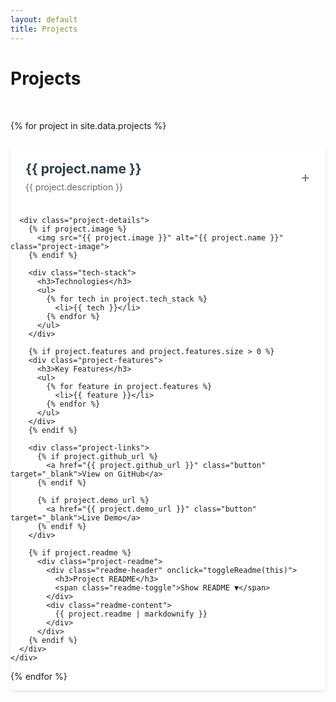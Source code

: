 ```yaml
---
layout: default
title: Projects
---
```


# Projects

<div class="projects-container">
  {% for project in site.data.projects %}
    <div class="project-card">
      <div class="project-header" onclick="toggleProject(this)">
        <h2>{{ project.name }}</h2>
        <p class="project-description">{{ project.description }}</p>
        <div class="expand-icon">+</div>
      </div>
      
      <div class="project-details">
        {% if project.image %}
          <img src="{{ project.image }}" alt="{{ project.name }}" class="project-image">
        {% endif %}
        
        <div class="tech-stack">
          <h3>Technologies</h3>
          <ul>
            {% for tech in project.tech_stack %}
              <li>{{ tech }}</li>
            {% endfor %}
          </ul>
        </div>
        
        {% if project.features and project.features.size > 0 %}
        <div class="project-features">
          <h3>Key Features</h3>
          <ul>
            {% for feature in project.features %}
              <li>{{ feature }}</li>
            {% endfor %}
          </ul>
        </div>
        {% endif %}
        
        <div class="project-links">
          {% if project.github_url %}
            <a href="{{ project.github_url }}" class="button" target="_blank">View on GitHub</a>
          {% endif %}
          
          {% if project.demo_url %}
            <a href="{{ project.demo_url }}" class="button" target="_blank">Live Demo</a>
          {% endif %}
        </div>
        
        {% if project.readme %}
          <div class="project-readme">
            <div class="readme-header" onclick="toggleReadme(this)">
              <h3>Project README</h3>
              <span class="readme-toggle">Show README ▼</span>
            </div>
            <div class="readme-content">
              {{ project.readme | markdownify }}
            </div>
          </div>
        {% endif %}
      </div>
    </div>
  {% endfor %}
</div>

<style>
.projects-container {
  display: grid;
  grid-template-columns: 1fr;
  gap: 1.5rem;
  padding: 2rem 0;
  max-width: 1200px;
  margin: 0 auto;
}

.project-card {
  background: #fff;
  border-radius: 8px;
  box-shadow: 0 2px 4px rgba(0,0,0,0.1);
  overflow: hidden;
}

.project-header {
  padding: 1.5rem;
  cursor: pointer;
  position: relative;
  display: flex;
  flex-direction: column;
  gap: 0.5rem;
  transition: background-color 0.2s ease;
}

.project-header:hover {
  background-color: #f8f9fa;
}

.project-header h2 {
  margin: 0;
  color: #2c3e50;
}

.expand-icon {
  position: absolute;
  right: 1.5rem;
  top: 50%;
  transform: translateY(-50%);
  font-size: 1.5rem;
  color: #6c757d;
  transition: transform 0.3s ease;
}

.project-card.expanded .expand-icon {
  transform: translateY(-50%) rotate(45deg);
}

.project-description {
  color: #666;
  margin: 0;
  padding-right: 2rem;
}

.project-details {
  display: none;
  padding: 0 1.5rem 1.5rem;
  border-top: 1px solid #eee;
}

.project-card.expanded .project-details {
  display: block;
  animation: slideDown 0.3s ease-out;
}

.project-image {
  width: 100%;
  height: 300px;
  object-fit: cover;
  border-radius: 4px;
  margin: 1rem 0;
}

.tech-stack ul,
.project-features ul {
  list-style: none;
  padding: 0;
  margin: 0.5rem 0;
}

.tech-stack li {
  display: inline-block;
  background: #f0f0f0;
  padding: 0.25rem 0.75rem;
  border-radius: 15px;
  margin: 0.25rem;
  font-size: 0.9rem;
  color: #2c3e50;
}

.project-links {
  margin: 1.5rem 0;
  display: flex;
  gap: 1rem;
}

.button {
  display: inline-block;
  padding: 0.5rem 1.25rem;
  background: #007bff;
  color: white;
  text-decoration: none;
  border-radius: 4px;
  transition: all 0.2s ease;
  font-weight: 500;
}

.button:hover {
  background: #0056b3;
  transform: translateY(-1px);
}

.project-readme {
  margin-top: 2rem;
  padding-top: 2rem;
  border-top: 1px solid #eee;
}

.readme-header {
  display: flex;
  justify-content: space-between;
  align-items: center;
  cursor: pointer;
  padding: 0.5rem 0;
}

.readme-header h3 {
  margin: 0;
}

.readme-toggle {
  color: #007bff;
  font-size: 0.9rem;
}

.readme-content {
  display: none;
  padding-top: 1rem;
}

.readme-content.show {
  display: block;
  animation: slideDown 0.3s ease-out;
}

@keyframes slideDown {
  from {
    opacity: 0;
    transform: translateY(-10px);
  }
  to {
    opacity: 1;
    transform: translateY(0);
  }
}

@media (max-width: 768px) {
  .projects-container {
    padding: 1rem;
  }
  
  .project-header {
    padding: 1rem;
  }
  
  .project-details {
    padding: 0 1rem 1rem;
  }
}
</style>

<script>
function toggleProject(header) {
  const card = header.parentElement;
  const wasExpanded = card.classList.contains('expanded');
  
  // Close all other projects
  document.querySelectorAll('.project-card.expanded').forEach(expandedCard => {
    if (expandedCard !== card) {
      expandedCard.classList.remove('expanded');
      // Hide all readme content when closing projects
      expandedCard.querySelectorAll('.readme-content').forEach(content => {
        content.classList.remove('show');
      });
      expandedCard.querySelectorAll('.readme-toggle').forEach(toggle => {
        toggle.textContent = 'Show README ▼';
      });
    }
  });
  
  // Toggle current project
  if (!wasExpanded) {
    card.classList.add('expanded');
    // Scroll the expanded card into view with some padding
    setTimeout(() => {
      const headerRect = header.getBoundingClientRect();
      const scrollTop = window.pageYOffset || document.documentElement.scrollTop;
      window.scrollTo({
        top: scrollTop + headerRect.top - 20,
        behavior: 'smooth'
      });
    }, 100);
  } else {
    card.classList.remove('expanded');
    // Hide readme content when closing project
    card.querySelectorAll('.readme-content').forEach(content => {
      content.classList.remove('show');
    });
    card.querySelectorAll('.readme-toggle').forEach(toggle => {
      toggle.textContent = 'Show README ▼';
    });
  }
}

function toggleReadme(header) {
  const content = header.nextElementSibling;
  const toggle = header.querySelector('.readme-toggle');
  const isShown = content.classList.contains('show');
  
  if (isShown) {
    content.classList.remove('show');
    toggle.textContent = 'Show README ▼';
  } else {
    content.classList.add('show');
    toggle.textContent = 'Hide README ▲';
  }
  
  // Prevent the project card from collapsing when clicking the readme toggle
  event.stopPropagation();
}
</script>
